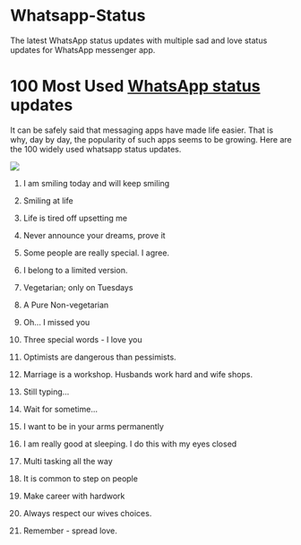 # Whatsapp-Status
The latest WhatsApp status updates with multiple sad and love status updates for WhatsApp messenger app.
<h1>100 Most Used <b><a href="http://whatsappstatushut.com/latest-whatsapp-status-quotes-english/" title="whatsapp status">WhatsApp status</a></b> updates</h1>

It can be safely said that messaging apps have made life easier. That is why, day by day, the popularity of such apps seems to be growing. Here are the 100 widely used whatsapp status updates.

<img src="http://i2.wp.com/whatsappstatushut.com/wp-content/uploads/2016/11/whatsapp2.jpg?resize=375%2C195" />

1. I am smiling today and will keep smiling

2. Smiling at life

3. Life is tired off upsetting me

4. Never announce your dreams, prove it

5. Some people are really special. I agree.

6. I belong to a limited version.

7. Vegetarian; only on Tuesdays

8. A Pure Non-vegetarian

9. Oh… I missed you

10. Three special words - I love you

11. Optimists are dangerous than pessimists.

12. Marriage is a workshop. Husbands work hard and wife shops.

13. Still typing…

14. Wait for sometime…

15. I want to be in your arms permanently

16. I am really good at sleeping. I do this with my eyes closed

17. Multi tasking all the way

18. It is common to step on people

19. Make career with hardwork

20. Always respect our wives choices.

21. Remember - spread love.
